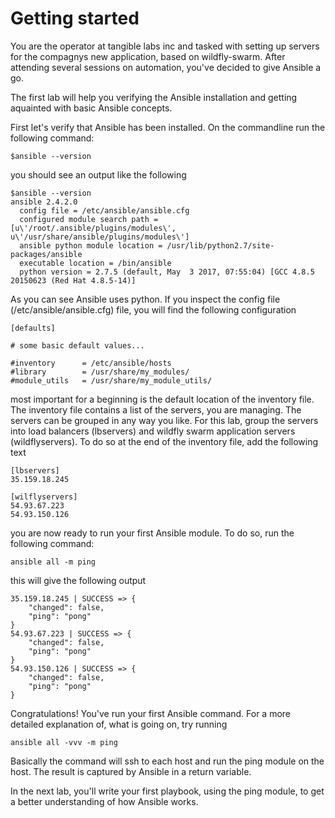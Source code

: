 # Getting started

You are the operator at tangible labs inc and tasked with setting up servers for the compagnys new application, based on wildfly-swarm. After attending several sessions on automation, you've decided to give Ansible a go.

The first lab will help you verifying the Ansible installation and getting aquainted with basic Ansible concepts.

First let's verify that Ansible has been installed. On the commandline run the following command:

```
$ansible --version
```

you should see an output like the following

```
$ansible --version
ansible 2.4.2.0
  config file = /etc/ansible/ansible.cfg
  configured module search path = [u\'/root/.ansible/plugins/modules\', u\'/usr/share/ansible/plugins/modules\']
  ansible python module location = /usr/lib/python2.7/site-packages/ansible
  executable location = /bin/ansible
  python version = 2.7.5 (default, May  3 2017, 07:55:04) [GCC 4.8.5 20150623 (Red Hat 4.8.5-14)]
```

As you can see Ansible uses python. If you inspect the config file (/etc/ansible/ansible.cfg) file, you will find the following configuration

```
[defaults]

# some basic default values...

#inventory      = /etc/ansible/hosts
#library        = /usr/share/my_modules/
#module_utils   = /usr/share/my_module_utils/
```

most important for a beginning is the default location of the inventory file. The inventory file contains a list of the servers, you are managing. The servers can be grouped in any way you like. For this lab, group the servers into load balancers (lbservers) and wildfly swarm application servers (wildflyservers). To do so at the end of the inventory file, add the following text

```
[lbservers]
35.159.18.245

[wilflyservers]
54.93.67.223
54.93.150.126
```

you are now ready to run your first Ansible module. To do so, run the following command:

```
ansible all -m ping
```

this will give the following output

```
35.159.18.245 | SUCCESS => {
    "changed": false, 
    "ping": "pong"
}
54.93.67.223 | SUCCESS => {
    "changed": false, 
    "ping": "pong"
}
54.93.150.126 | SUCCESS => {
    "changed": false, 
    "ping": "pong"
}
```

Congratulations! You've run your first Ansible command.
For a more detailed explanation of, what is going on, try running

```
ansible all -vvv -m ping
```

Basically the command will ssh to each host and run the ping module on the host. The result is captured by Ansible in a return variable.

In the next lab, you'll write your first playbook, using the ping module, to get a better understanding of how Ansible works.
